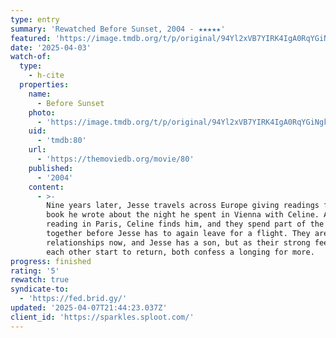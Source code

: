 ```yaml
---
type: entry
summary: 'Rewatched Before Sunset, 2004 - ★★★★★'
featured: 'https://image.tmdb.org/t/p/original/94Yl2xVB7YIRK4IgA0RqYGiNgkB.jpg'
date: '2025-04-03'
watch-of:
  type:
    - h-cite
  properties:
    name:
      - Before Sunset
    photo:
      - 'https://image.tmdb.org/t/p/original/94Yl2xVB7YIRK4IgA0RqYGiNgkB.jpg'
    uid:
      - 'tmdb:80'
    url:
      - 'https://themoviedb.org/movie/80'
    published:
      - '2004'
    content:
      - >-
        Nine years later, Jesse travels across Europe giving readings from a
        book he wrote about the night he spent in Vienna with Celine. After his
        reading in Paris, Celine finds him, and they spend part of the day
        together before Jesse has to again leave for a flight. They are both in
        relationships now, and Jesse has a son, but as their strong feelings for
        each other start to return, both confess a longing for more.
progress: finished
rating: '5'
rewatch: true
syndicate-to:
  - 'https://fed.brid.gy/'
updated: '2025-04-07T21:44:23.037Z'
client_id: 'https://sparkles.sploot.com/'
---
```


